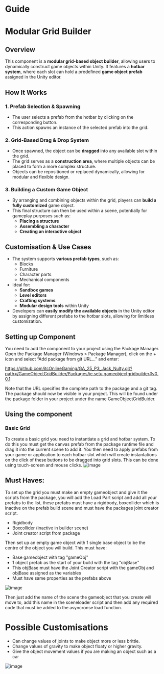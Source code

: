 # Guide
# Modular Grid Builder

## **Overview**
This component is a **modular grid-based object builder**, allowing users to dynamically construct game objects within Unity. It features a **hotbar system**, where each slot can hold a predefined **game object prefab** assigned in the Unity editor.

## **How It Works**
### **1. Prefab Selection & Spawning**
- The user selects a prefab from the hotbar by clicking on the corresponding button.
- This action spawns an instance of the selected prefab into the grid.

### **2. Grid-Based Drag & Drop System**
- Once spawned, the object can be **dragged** into any available slot within the grid.
- The grid serves as a **construction area**, where multiple objects can be placed to form a more complex structure.
- Objects can be repositioned or replaced dynamically, allowing for modular and flexible design.

### **3. Building a Custom Game Object**
- By arranging and combining objects within the grid, players can **build a fully customized** game object.
- This final structure can then be used within a scene, potentially for gameplay purposes such as:
  - **Placing a structure**
  - **Assembling a character**
  - **Creating an interactive object**

## **Customisation & Use Cases**
- The system supports **various prefab types**, such as:
  - Blocks
  - Furniture
  - Character parts
  - Mechanical components
- Ideal for:
  - **Sandbox games**
  - **Level editors**
  - **Crafting systems**
  - **Modular design tools** within Unity
- Developers can **easily modify the available objects** in the Unity editor by assigning different prefabs to the hotbar slots, allowing for limitless customization.


## Setting up Component

You need to add the component to your project using the Package Manager. Open the Package Manager (Windows > Package Manager), click on the + icon and select “Add package from git URL...” and enter:

https://github.com/itcOnlineGaming/GA_25_P3_Jack_Nulty.git?path=/GameObjectGridBuilder/Packages/ie.setu.gameobjectgridbuilder#v0.0.1

Note that the URL specifies the complete path to the package and a git tag. The package should now be visible in your project. This will be found under the package folder in your project under the name GameObjectGridBuider.

## Using the component
### Basic Grid
To create a basic grid you need to instantiate a grid and hotbar system.
To do this you must get the canvas prefab from the package runtime file and drag it into the current scene to add it.
You then need to apply prefabs from your game or application to each hotbar slot which will create instantations on the click of these buttons to be dragged into grid slots.
This can be done using touch-screen and mouse clicks.
![image](https://github.com/user-attachments/assets/c57b184a-b737-4399-98da-9bd2401428e0)

## Must Haves:
To set up the grid you must make an empty gameobject and give it the scripts from the package, you will add the Load Part script and add all your prefabs to the list, these prefabs must have a rigidbody, boxcollider which is inactive on the prefab build scene and must have the packages joint creator script.
- Rigidbody
- Boxcollider (inactive in builder scene)
- Joint creator script from package

Then set up an empty game object with 1 single base object to be the centre of the object you will build.
This must have:
- Base gameobject with tag "gameObj"
- 1 object prefab as the start of your build with the tag "objBase"
- This objBase must have the Joint Creator script with the gameObj and objBase assigned as the variables
- Must have same properties as the prefabs above

![image](https://github.com/user-attachments/assets/d3690de6-1b1d-4849-b4e2-ac93010890dc)

Then just add the name of the scene the gameobject that you create will move to, add this name in the sceneloader script and then add any required code that must be added to the asyncronse load function.
# Possible Customisations
- Can change values of joints to make object more or less brittle.
- Change values of gravity to make object floaty or higher gravity.
- Give the object movement values if you are making an object such as a car

![image](https://github.com/user-attachments/assets/de7d2369-8cf9-40c3-a4fb-7bc02a8410e6)



